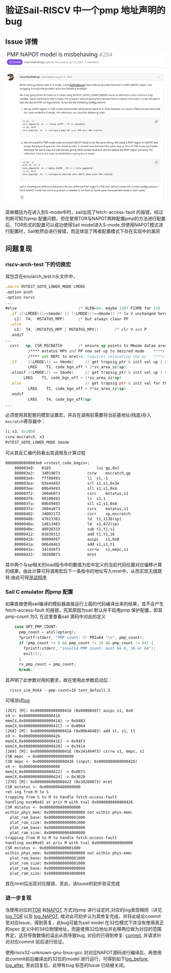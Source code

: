 # 验证Sail-RISCV 中一个pmp 地址声明的bug

## Issue 详情

![img1](./imgs/pmp_issue.png)

简单概括为在进入到S-mode中时，sail出现了fetch-access-fault 的报错，经过判断可知为pmp 配置问题，但在使用TOR与NAPOT两种配置pmp的方法进行配置后，TOR形式的配置可以成功使得Sail model进入S-mode,但使用NAPOT模式进行配置时，Sail依然会进行报错，而这体现了两者配置模式下存在实现中的漏洞

## 问题复现

### riscv-arch-test 下的切换宏

其包含在env/arch_test.h头文件中，

```asm
.macro RVTEST_GOTO_LOWER_MODE LMODE
.option push
.option norvc
...
#else                           /* XLEN=64, maybe 128? FIXME for 128    */
  .if ((\LMODE\()==Smode) || (\LMODE\()==Umode)) /* lv V unchanged here  */
    LI(  T4,  MSTATUS_MPP)      /* but always clear PP                  */
  .else
    LI(  T4, (MSTATUS_MPP | MSTATUS_MPV))       /* clr V and P          */
  .endif
...
  csrr   sp, CSR_MSCRATCH       /* ensure sp points to Mmode datae area */
          /**** mstatus MPV and PP now set up to desired mode    ****/
          /**** set MEPC to mret+4; requires relocating the pc   ****/
  .if     (\LMODE\() == Vmode)     // get trapsig_ptr & init val up 2 save areas (M<-S<-V)
          LREG    T1, code_bgn_off + 2*sv_area_sz(sp)
  .elseif (\LMODE\() == Smode)     // get trapsig_ptr & init val up 1 save areas (M<-S)
        LREG    T1, code_bgn_off + 1*sv_area_sz(sp)
  .else                            // get trapsig ptr & init val for this Mmode, (M)
          LREG    T1, code_bgn_off + 0*sv_area_sz(sp)
  .endif
          LREG    T4, code_bgn_off(sp)
...
```

必须使用其配套的模型设置宏，并且在调用前需要将当前基地址(栈底)存入`mscratch`寄存器中：

```asm
li x3, 0x1000
csrw mscratch, x3
RVTEST_GOTO_LOWER_MODE Smode     
```

可从其反汇编代码看出其调用及计算过程

```
00000000800003e0 <rvtest_code_begin>:
    800003e0:	6185                	lui	gp,0x1
    800003e2:	34019073          	csrw	mscratch,gp
    800003e6:	fff00493          	li	s1,-1
    800003ea:	03e4d493          	srl	s1,s1,0x3e
    800003ee:	00b49493          	sll	s1,s1,0xb
    800003f2:	3004b073          	csrc	mstatus,s1
    800003f6:	00100493          	li	s1,1
    800003fa:	00b49493          	sll	s1,s1,0xb
    800003fe:	3004a073          	csrs	mstatus,s1
    80000402:	34002173          	csrr	sp,mscratch
    80000406:	47013303          	ld	t1,1136(sp)
    8000040a:	1d813483          	ld	s1,472(sp)
    8000040e:	40930333          	sub	t1,t1,s1
    80000412:	01030313          	add	t1,t1,16
    80000416:	00000497          	auipc	s1,0x0
    8000041a:	006484b3          	add	s1,s1,t1
    8000041e:	341494f3          	csrrw	s1,mepc,s1
    80000422:	30200073          	mret

```

其中两个与sp相关的load指令中的数值为宏中定义的当前代码位置对应偏移计算的结果，由此计算可将调用宏后下一条指令的地址写入mret中，从而实现无缝跳转.由此可得[测试程序](./tests_NAPOT/src/test_default.S)

### Sail C emulator 的pmp 配置

如果直接使用sail编译的模拟器直接运行上面的代码编译出来的结果，其不会产生fetch-access-fault 的报错，究其原因为sail 默认并不启用pmp 保护配置，即其pmp-count 为0, 在这里查看sail 源码中对此的定义

```C
    case OPT_PMP_COUNT:
      pmp_count = atol(optarg);
      fprintf(stderr, "PMP count: %" PRIu64 "\n", pmp_count);
      if (pmp_count != 0 && pmp_count != 16 && pmp_count != 64) {
        fprintf(stderr, "invalid PMP count: must be 0, 16 or 64");
        exit(1);
      }
      rv_pmp_count = pmp_count;
      break;
```

其声明了此参数对用的要求，故在使用此参数启动后：

```
  riscv_sim_RV64 --pmp-count=16 test_default.S
```

可得测试[log](./tests_NAPOT/log/test_default.log)

```
[267] [M]: 0x0000000080000416 (0x00000497) auipc s1, 0x0
x9 <- 0x0000000080000416
mem[X,0x000000008000041A] -> 0x84B3
mem[X,0x000000008000041C] -> 0x0064
[268] [M]: 0x000000008000041A (0x006484B3) add s1, s1, t1
x9 <- 0x0000000080000426
mem[X,0x000000008000041E] -> 0x94F3
mem[X,0x0000000080000420] -> 0x3414
[269] [M]: 0x000000008000041E (0x341494F3) csrrw s1, mepc, s1
CSR mepc -> 0x0000000000000000
CSR mepc <- 0x0000000080000426 (input: 0x0000000080000426)
x9 <- 0x0000000000000000
mem[X,0x0000000080000422] -> 0x0073
mem[X,0x0000000080000424] -> 0x3020
[270] [M]: 0x0000000080000422 (0x30200073) mret
CSR mstatus <- 0x0000000A00000080
ret-ing from M to S
trapping from S to M to handle fetch-access-fault
handling exc#0x01 at priv M with tval 0x0000000080000426
CSR mstatus <- 0x0000000A00000800
within_phys_mem: 0x0000000000000000 not within phys-mem:
  plat_rom_base: 0x0000000000001000
  plat_rom_size: 0x0000000000001000
  plat_ram_base: 0x0000000080000000
  plat_ram_size: 0x0000000004000000
trapping from M to M to handle fetch-access-fault
handling exc#0x01 at priv M with tval 0x0000000000000000
CSR mstatus <- 0x0000000A00001800
within_phys_mem: 0x0000000000000000 not within phys-mem:
  plat_rom_base: 0x0000000000001000
  plat_rom_size: 0x0000000000001000
  plat_ram_base: 0x0000000080000000
  plat_ram_size: 0x0000000004000000
```

其在mret后出现对应报错，至此，该Iuuse的初步验证完成

### 进一步复现

当使用对应的[TOR](./tests_NAPOT/src/test_TOR.S) 和[NAPOT](./tests_NAPOT/src/test_NAPOT.S) 方式对pmp 进行设定时,对应的log表现相同（详见[log_TOR](./tests_NAPOT/log/test_TOR.log) 以及 [log_NAPOT](./tests_NAPOT/log/test_NAPOT.log), 故对此可初步认为其修复完成，并将此结论commit 至对应Issue，得到答复，此bug可能为sail model 在32位模式下并没有使用真正的spec 定义中的34位物理地址，而是使用32位地址并右移两位做为对应的范围界定，这将导致数值的溢出从而导致bug, 对应的已得到修复: [commit](https://github.com/riscv/sail-riscv/commit/a71fee30035e6d504b156cda0802902345766e70), 并请求针对对应commit 前后进行验证。

使用riscv32-unknown-gnu-linux-gcc 对对应NAPOT源码进行编译后，再使用此commit前后编译出的32位的model 进行运行，可得到如下[log_before](./tests_NAPOT/RV32/log/log_before), [log_after](./tests_NAPOT/RV32/log/log_after), 至此回复后，此带有bug 标签的Issue 已经被关闭。
